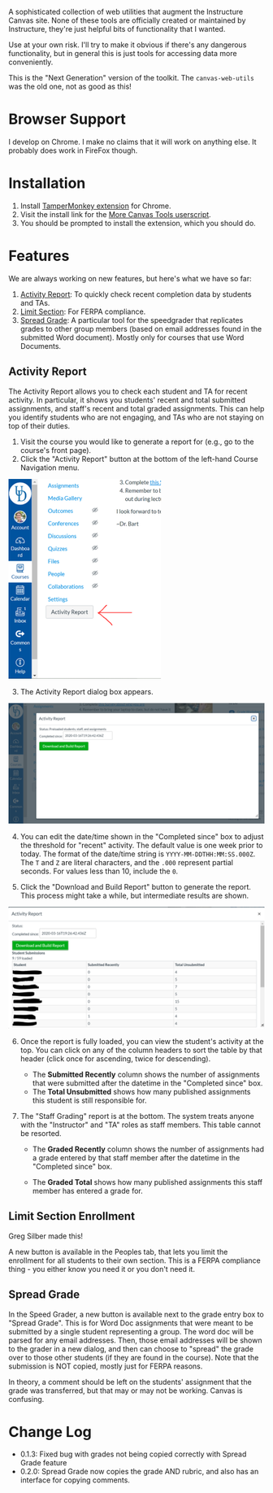 A sophisticated collection of web utilities that augment the Instructure Canvas site. None of these tools are officially created or maintained by Instructure, they're just helpful bits of functionality that I wanted.

Use at your own risk. I'll try to make it obvious if there's any dangerous functionality, but in general this is just tools for accessing data more conveniently.

This is the "Next Generation" version of the toolkit. The `canvas-web-utils` was the old one, not as good as this!


# Browser Support

I develop on Chrome. I make no claims that it will work on anything else. It probably does work in FireFox though.

# Installation

1. Install [TamperMonkey extension](https://chrome.google.com/webstore/detail/tampermonkey/dhdgffkkebhmkfjojejmpbldmpobfkfo?hl=en) for Chrome.
2. Visit the install link for the [More Canvas Tools userscript](https://ud-cis-teaching.github.io/more-canvas-tools/more-canvas-tools.user.js).
3. You should be prompted to install the extension, which you should do.

# Features

We are always working on new features, but here's what we have so far:

1. [Activity Report](#activity-report): To quickly check recent completion data by students and TAs.
2. [Limit Section](#limit-section-enrollment): For FERPA compliance.
3. [Spread Grade](#spread-grade): A particular tool for the speedgrader that replicates grades to other group members (based on email addresses found in the submitted Word document). Mostly only for courses that use Word Documents.

## Activity Report

The Activity Report allows you to check each student and TA for recent activity. In particular, it shows you students' recent and total submitted assignments, and staff's recent and total graded assignments. This can help you identify students who are not engaging, and TAs who are not staying on top of their duties.

1. Visit the course you would like to generate a report for (e.g., go to the course's front page).
2. Click the "Activity Report" button at the bottom of the left-hand Course Navigation menu.

<img src="docs/activity_report/activity_report_start.png" title="Activity Report Button in Course Navigation Menu" width="300px">

3. The Activity Report dialog box appears.

![Activity Report Dialog Box](docs/activity_report/activity_report_dialog.png)

4. You can edit the date/time shown in the "Completed since" box to adjust the threshold for "recent" activity. The default value is one week prior to today. The format of the date/time string is `YYYY-MM-DDTHH:MM:SS.000Z`. The `T` and `Z` are literal characters, and the `.000` represent partial seconds. For values less than 10, include the `0`.

5. Click the "Download and Build Report" button to generate the report. This process might take a while, but intermediate results are shown.

![Activity Report In Progress](docs/activity_report/activity_report_progress.png)

6. Once the report is fully loaded, you can view the student's activity at the top. You can click on any of the column headers to sort the table by that header (click once for ascending, twice for descending).
      * The **Submitted Recently** column shows the number of assignments that were submitted after the datetime in the "Completed since" box.
      * The **Total Unsubmitted** shows how many published assignments this student is still responsible for. 

7. The "Staff Grading" report is at the bottom. The system treats anyone with the "Instructor" and "TA" roles as staff members. This table cannot be resorted.
      * The **Graded Recently** column shows the number of assignments had a grade entered by that staff member after the datetime in the "Completed since" box.
  
      * The **Graded Total** shows how many published assignments this staff member has entered a grade for. 

## Limit Section Enrollment

Greg Silber made this!

A new button is available in the Peoples tab, that lets you limit the enrollment for all students to their own section. This is a FERPA compliance thing - you either know you need it or you don't need it.

## Spread Grade

In the Speed Grader, a new button is available next to the grade entry box to "Spread Grade". This is for Word Doc assignments that were meant to be submitted by a single student representing a group. The word doc will be parsed for any email addresses. Then, those email addresses will be shown to the grader in a new dialog, and then can choose to "spread" the grade over to those other students (if they are found in the course). Note that the submission is NOT copied, mostly just for FERPA reasons.

In theory, a comment should be left on the students' assignment that the grade was transferred, but that may or may not be working. Canvas is confusing.

# Change Log

* 0.1.3: Fixed bug with grades not being copied correctly with Spread Grade feature
* 0.2.0: Spread Grade now copies the grade AND rubric, and also has an interface for copying comments.